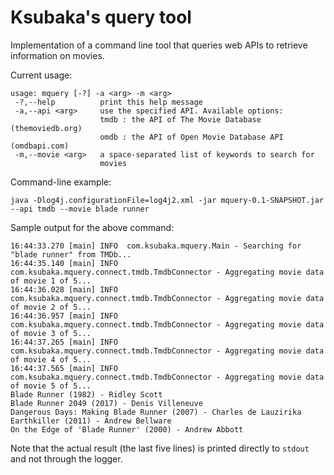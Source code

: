 # Ksubaka's query tool

Implementation of a command line tool that queries web APIs to retrieve information on movies.

Current usage:

```
usage: mquery [-?] -a <arg> -m <arg>
 -?,--help          print this help message
 -a,--api <arg>     use the specified API. Available options:
                    tmdb : the API of The Movie Database (themoviedb.org)
                    omdb : the API of Open Movie Database API (omdbapi.com)
 -m,--movie <arg>   a space-separated list of keywords to search for
                    movies
```

Command-line example:

```
java -Dlog4j.configurationFile=log4j2.xml -jar mquery-0.1-SNAPSHOT.jar --api tmdb --movie blade runner
```

Sample output for the above command:

```
16:44:33.270 [main] INFO  com.ksubaka.mquery.Main - Searching for "blade runner" from TMDb...
16:44:35.140 [main] INFO  com.ksubaka.mquery.connect.tmdb.TmdbConnector - Aggregating movie data of movie 1 of 5...
16:44:36.028 [main] INFO  com.ksubaka.mquery.connect.tmdb.TmdbConnector - Aggregating movie data of movie 2 of 5...
16:44:36.957 [main] INFO  com.ksubaka.mquery.connect.tmdb.TmdbConnector - Aggregating movie data of movie 3 of 5...
16:44:37.265 [main] INFO  com.ksubaka.mquery.connect.tmdb.TmdbConnector - Aggregating movie data of movie 4 of 5...
16:44:37.565 [main] INFO  com.ksubaka.mquery.connect.tmdb.TmdbConnector - Aggregating movie data of movie 5 of 5...
Blade Runner (1982) - Ridley Scott
Blade Runner 2049 (2017) - Denis Villeneuve
Dangerous Days: Making Blade Runner (2007) - Charles de Lauzirika
Earthkiller (2011) - Andrew Bellware
On the Edge of 'Blade Runner' (2000) - Andrew Abbott
```

Note that the actual result (the last five lines) is printed directly to `stdout` and not through the logger.
